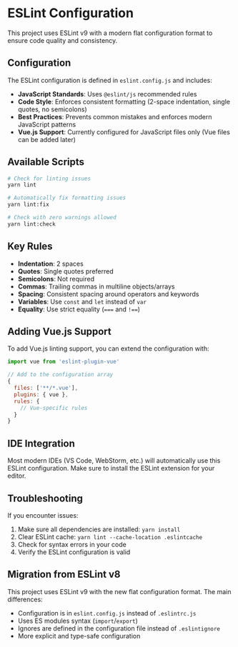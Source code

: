 # ESLint Configuration

This project uses ESLint v9 with a modern flat configuration format to ensure code quality and consistency.

## Configuration

The ESLint configuration is defined in `eslint.config.js` and includes:

- **JavaScript Standards**: Uses `@eslint/js` recommended rules
- **Code Style**: Enforces consistent formatting (2-space indentation, single quotes, no semicolons)
- **Best Practices**: Prevents common mistakes and enforces modern JavaScript patterns
- **Vue.js Support**: Currently configured for JavaScript files only (Vue files can be added later)

## Available Scripts

```bash
# Check for linting issues
yarn lint

# Automatically fix formatting issues
yarn lint:fix

# Check with zero warnings allowed
yarn lint:check
```

## Key Rules

- **Indentation**: 2 spaces
- **Quotes**: Single quotes preferred
- **Semicolons**: Not required
- **Commas**: Trailing commas in multiline objects/arrays
- **Spacing**: Consistent spacing around operators and keywords
- **Variables**: Use `const` and `let` instead of `var`
- **Equality**: Use strict equality (`===` and `!==`)

## Adding Vue.js Support

To add Vue.js linting support, you can extend the configuration with:

```javascript
import vue from 'eslint-plugin-vue'

// Add to the configuration array
{
  files: ['**/*.vue'],
  plugins: { vue },
  rules: {
    // Vue-specific rules
  }
}
```

## IDE Integration

Most modern IDEs (VS Code, WebStorm, etc.) will automatically use this ESLint configuration. Make sure to install the ESLint extension for your editor.

## Troubleshooting

If you encounter issues:

1. Make sure all dependencies are installed: `yarn install`
2. Clear ESLint cache: `yarn lint --cache-location .eslintcache`
3. Check for syntax errors in your code
4. Verify the ESLint configuration is valid

## Migration from ESLint v8

This project uses ESLint v9 with the new flat configuration format. The main differences:

- Configuration is in `eslint.config.js` instead of `.eslintrc.js`
- Uses ES modules syntax (`import`/`export`)
- Ignores are defined in the configuration file instead of `.eslintignore`
- More explicit and type-safe configuration 